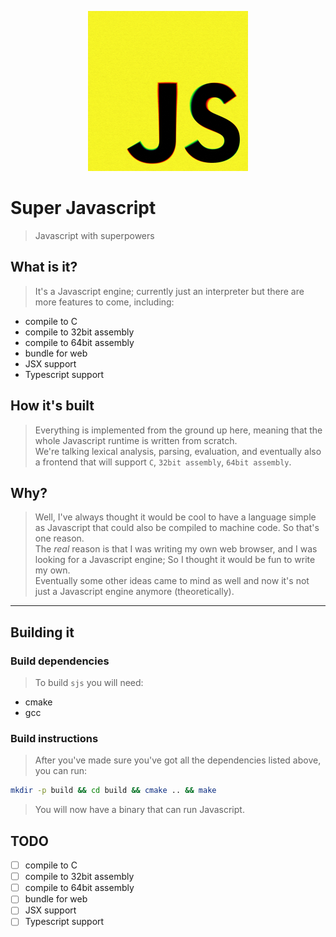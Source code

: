 <p align="center" style="text-align: center; width: 100%;">
    <img width="256px" src="img/logo.jpg"/>
</p>

# Super Javascript
> Javascript with superpowers

## What is it?
> It's a Javascript engine; currently just an interpreter but there are more features to come, including:
* compile to C
* compile to 32bit assembly
* compile to 64bit assembly
* bundle for web
* JSX support
* Typescript support

## How it's built
> Everything is implemented from the ground up here, meaning that the whole Javascript runtime
> is written from scratch.  
> We're talking lexical analysis, parsing, evaluation, and eventually also a frontend that will support `C`, `32bit assembly`, `64bit assembly`.

## Why?
> Well, I've always thought it would be cool to have a language simple as Javascript that could also be compiled to machine code. So that's one reason.  
> The _real_ reason is that I was writing my own web browser, and I was looking for a Javascript engine;
> So I thought it would be fun to write my own.  
> Eventually some other ideas came to mind as well and now it's not just a Javascript engine anymore (theoretically).

----------------------

## Building it
### Build dependencies
> To build `sjs` you will need:
* cmake
* gcc
### Build instructions
> After you've made sure you've got all the dependencies listed above, you can run:
``` bash
mkdir -p build && cd build && cmake .. && make
```
> You will now have a binary that can run Javascript.

## TODO
- [ ] compile to C
- [ ] compile to 32bit assembly
- [ ] compile to 64bit assembly
- [ ] bundle for web
- [ ] JSX support
- [ ] Typescript support
